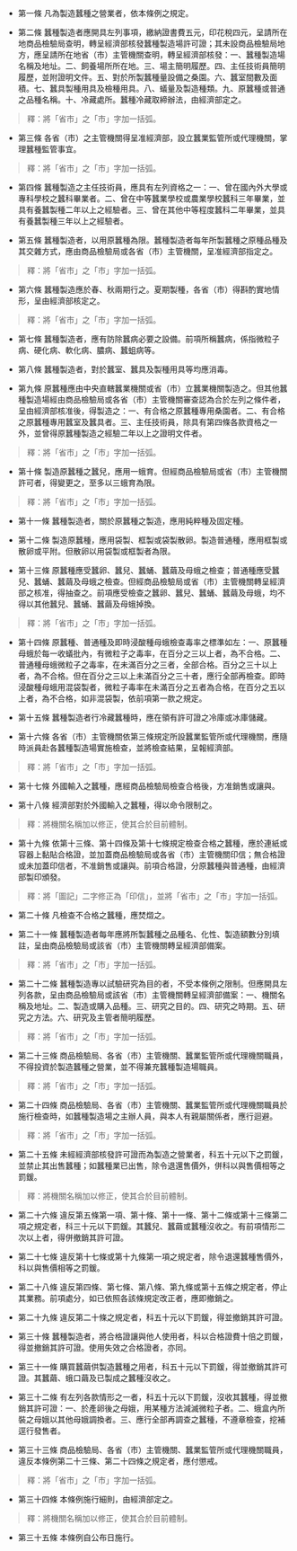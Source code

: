 * 第一條 凡為製造蠶種之營業者，依本條例之規定。

* 第二條 蠶種製造者應開具左列事項，繳納證書費五元，印花稅四元，呈請所在地商品檢驗局查明，轉呈經濟部核發蠶種製造場許可證；其未設商品檢驗局地方，應呈請所在地省（市）主管機關查明，轉呈經濟部核發：一、蠶種製造場名稱及地址。二、飼養場所所在地。三、場主簡明履歷。四、主任技術員簡明履歷，並附證明文件。五、對於所製蠶種量設備之桑園。六、蠶室間數及面積。七、蠶具製種用具及檢種用具。八、蟻量及製造種類。九、原蠶種或普通之品種名稱。十、冷藏處所。蠶種冷藏取締辦法，由經濟部定之。

> 釋：將「省市」之「市」字加一括弧。

* 第三條 各省（市）之主管機關得呈准經濟部，設立蠶業監管所或代理機關，掌理蠶種監管事宜。

> 釋：將「省市」之「市」字加一括弧。

* 第四條 蠶種製造之主任技術員，應具有左列資格之一：一、曾在國內外大學或專科學校之蠶科畢業者。二、曾在中等蠶業學校或農業學校蠶科三年畢業，並具有養蠶製種二年以上之經驗者。三、曾在其他中等程度蠶科二年畢業，並具有養蠶製種三年以上之經驗者。

* 第五條 蠶種製造者，以用原蠶種為限。蠶種製造者每年所製蠶種之原種品種及其交雜方式，應由商品檢驗局或各省（市）主管機關，呈准經濟部指定之。

> 釋：將「省市」之「市」字加一括弧。

* 第六條 蠶種製造應於春、秋兩期行之。夏期製種，各省（市）得斟酌實地情形，呈由經濟部核定之。

> 釋：將「省市」之「市」字加一括弧。

* 第七條 蠶種製造者，應有防除蠶病必要之設備。前項所稱蠶病，係指微粒子病、硬化病、軟化病、膿病、蠶蛆病等。

* 第八條 蠶種製造者，對於蠶室、蠶具及製種用具等均應消毒。

* 第九條 原蠶種應由中央直轄蠶業機關或省（市）立蠶業機關製造之。但其他蠶種製造場經由商品檢驗局或各省（市）主管機關審查認為合於左列之條件者，呈由經濟部核准後，得製造之：一、有合格之原蠶種專用桑園者。二、有合格之原蠶種專用蠶室及蠶具者。三、主任技術員，除具有第四條各款資格之一外，並曾得原蠶種製造之經驗二年以上之證明文件者。

> 釋：將「省市」之「市」字加一括弧。

* 第十條 製造原蠶種之蠶兒，應用一蛾育。但經商品檢驗局或省（市）主管機關許可者，得變更之，至多以三蛾育為限。

> 釋：將「省市」之「市」字加一括弧。

* 第十一條 蠶種製造者，關於原蠶種之製造，應用純粹種及固定種。

* 第十二條 製造原蠶種，應用袋製、框製或袋製散卵。製造普通種，應用框製或散卵或平附。但散卵以用袋製或框製者為限。

* 第十三條 原蠶種應受蠶卵、蠶兒、蠶蛹、蠶繭及母蛾之檢查；普通種應受蠶兒、蠶蛹、蠶繭及母蛾之檢查。但經商品檢驗局或省（市）主管機關轉呈經濟部之核准，得抽查之。前項應受檢查之蠶卵、蠶兒、蠶蛹、蠶繭及母蛾，均不得以其他蠶兒、蠶蛹、蠶繭及母蛾掉換。

> 釋：將「省市」之「市」字加一括弧。

* 第十四條 原蠶種、普通種及即時浸酸種母蛾檢查毒率之標準如左：一、原蠶種母蛾於每一收蟻批內，有微粒子之毒率，在百分之三以上者，為不合格。二、普通種母蛾微粒子之毒率，在未滿百分之三者，全部合格。百分之三十以上者，為不合格。但在百分之三以上未滿百分之三十者，應行全部再檢查。即時浸酸種母蛾用混袋製者，微粒子毒率在未滿百分之五者為合格，在百分之五以上者，為不合格，如非混袋製，依前項第一款之規定。

* 第十五條 蠶種製造者行冷藏蠶種時，應在領有許可證之冷庫或冰庫儲藏。

* 第十六條 各省（市）主管機關依第三條規定所設蠶業監管所或代理機關，應隨時派員赴各蠶種製造場實施檢查，並將檢查結果，呈報經濟部。

> 釋：將「省市」之「市」字加一括弧。

* 第十七條 外國輸入之蠶種，應經商品檢驗局檢查合格後，方准銷售或讓與。

* 第十八條 經濟部對於外國輸入之蠶種，得以命令限制之。

> 釋：將機關名稱加以修正，使其合於目前體制。

* 第十九條 依第十三條、第十四條及第十七條規定檢查合格之蠶種，應於連紙或容器上黏貼合格證，並加蓋商品檢驗局或各省（市）主管機關印信；無合格證或未加蓋印信者，不准銷售或讓與。前項合格證，分原蠶種與普通種，由經濟部製印頒發。

> 釋：將「圖記」二字修正為「印信」，並將「省市」之「市」字加一括弧。

* 第二十條 凡檢查不合格之蠶種，應焚燬之。

* 第二十一條 蠶種製造者每年應將所製蠶種之品種名、化性、製造額數分別填註，呈由商品檢驗局或該省（市）主管機關轉呈經濟部備案。

> 釋：將「省市」之「市」字加一括弧。

* 第二十二條 蠶種製造專以試驗研究為目的者，不受本條例之限制。但應開具左列各款，呈由商品檢驗局或該省（市）主管機關轉呈經濟部備案：一、機關名稱及地址。二、製造或購入品種。三、研究之目的。四、研究之時期。五、研究之方法。六、研究及主管者簡明履歷。

> 釋：將「省市」之「市」字加一括弧。

* 第二十三條 商品檢驗局、各省（市）主管機關、蠶業監管所或代理機關職員，不得投資於製造蠶種之營業，並不得兼充蠶種製造場職員。

> 釋：將「省市」之「市」字加一括弧。

* 第二十四條 商品檢驗局、各省（市）主管機關、蠶業監管所或代理機關職員於施行檢查時，如蠶種製造場之主辦人員，與本人有親屬關係者，應行迴避。

> 釋：將「省市」之「市」字加一括弧。

* 第二十五條 未經經濟部核發許可證而為製造之營業者，科五十元以下之罰鍰，並禁止其出售蠶種；如蠶種業已出售，除令退還售價外，併科以與售價相等之罰鍰。

> 釋：將機關名稱加以修正，使其合於目前體制。

* 第二十六條 違反第五條第一項、第十條、第十一條、第十二條或第十三條第二項之規定者，科三十元以下罰鍰。其蠶兒、蠶繭或蠶種沒收之。有前項情形二次以上者，得併撤銷其許可證。

* 第二十七條 違反第十七條或第十九條第一項之規定者，除令退還蠶種售價外，科以與售價相等之罰鍰。

* 第二十八條 違反第四條、第七條、第八條、第九條或第十五條之規定者，停止其業務。前項處分，如已依照各該條規定改正者，應即撤銷之。

* 第二十九條 違反第二十條之規定者，科五十元以下罰鍰，得並撤銷其許可證。

* 第三十條 蠶種製造者，將合格證讓與他人使用者，科以合格證費十倍之罰鍰，得並撤銷其許可證。使用失效之合格證者，亦同。

* 第三十一條 購買蠶繭供製造蠶種之用者，科五十元以下罰鍰，得並撤銷其許可證。其蠶繭、蛾口繭及已製成之蠶種沒收之。

* 第三十二條 有左列各款情形之一者，科五十元以下罰鍰，沒收其蠶種，得並撤銷其許可證：一、於產卵後之母娥，用某種方法減滅微粒子者。二、蛾盒內所裝之母娥以其他母娥調換者。三、應行全部再調查之蠶種，不遵章檢查，挖補逕行發售者。

* 第三十三條 商品檢驗局、各省（市）主管機關、蠶業監管所或代理機關職員，違反本條例第二十三條、第二十四條之規定者，應付懲戒。

> 釋：將「省市」之「市」字加一括弧。

* 第三十四條 本條例施行細則，由經濟部定之。

> 釋：將機關名稱加以修正，使其合於目前體制。

* 第三十五條 本條例自公布日施行。


